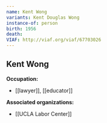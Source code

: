 ```yaml
---
name: Kent Wong
variants: Kent Douglas Wong
instance-of: person
birth: 1956
death: 
VIAF: http://viaf.org/viaf/67703026
---
```

## Kent Wong

**Occupation:** 
- [[lawyer]], [[educator]]

**Associated organizations:** 
- [[UCLA Labor Center]]